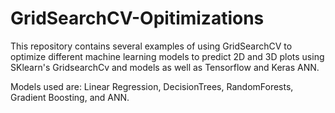 # GridSearchCV-Opitimizations
This repository contains several examples of using GridSearchCV to optimize different machine learning models to predict 2D and 3D plots using SKlearn's GridsearchCv and models as well as Tensorflow and Keras ANN. 

Models used are: 
Linear Regression, DecisionTrees, RandomForests, Gradient Boosting, and ANN. 
